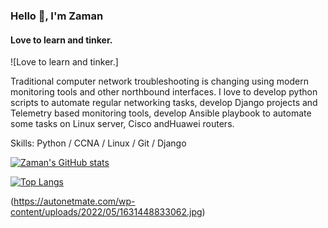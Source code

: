 ### Hello 👋, I'm Zaman
#### Love to learn and tinker.
![Love to learn and tinker.]

Traditional computer network troubleshooting is changing using modern monitoring tools and other northbound interfaces. I love to develop python scripts to automate regular networking tasks, develop Django projects and Telemetry based monitoring tools, develop Ansible playbook to automate some tasks on Linux server, Cisco andHuawei routers.

Skills: Python / CCNA / Linux / Git / Django

[![Zaman's GitHub stats](https://github-readme-stats.vercel.app/api?username=hasanashik)](https://github.com/anuraghazra/github-readme-stats)

[![Top Langs](https://github-readme-stats.vercel.app/api/top-langs/?username=hasanashik&layout=compact)](https://github.com/anuraghazra/github-readme-stats)


(https://autonetmate.com/wp-content/uploads/2022/05/1631448833062.jpg)




